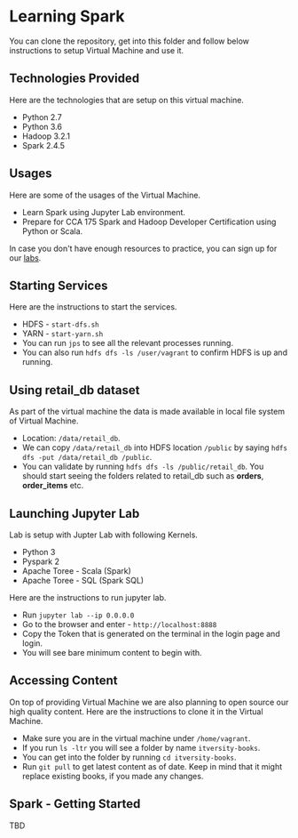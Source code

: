 # Learning Spark

You can clone the repository, get into this folder and follow below instructions to setup Virtual Machine and use it.

## Technologies Provided

Here are the technologies that are setup on this virtual machine.

* Python 2.7
* Python 3.6
* Hadoop 3.2.1
* Spark 2.4.5

## Usages

Here are some of the usages of the Virtual Machine.

* Learn Spark using Jupyter Lab environment.
* Prepare for CCA 175 Spark and Hadoop Developer Certification using Python or Scala.

In case you don't have enough resources to practice, you can sign up for our [labs](https://labs.itversity.com).

## Starting Services

Here are the instructions to start the services.

* HDFS - `start-dfs.sh`
* YARN - `start-yarn.sh`
* You can run `jps` to see all the relevant processes running.
* You can also run `hdfs dfs -ls /user/vagrant` to confirm HDFS is up and running.

## Using retail_db dataset

As part of the virtual machine the data is made available in local file system of Virtual Machine.

* Location: `/data/retail_db`.
* We can copy `/data/retail_db` into HDFS location `/public` by saying `hdfs dfs -put /data/retail_db /public`.
* You can validate by running `hdfs dfs -ls /public/retail_db`. You should start seeing the folders related to retail_db such as **orders**, **order_items** etc.

## Launching Jupyter Lab

Lab is setup with Jupter Lab with following Kernels.

* Python 3
* Pyspark 2
* Apache Toree - Scala (Spark)
* Apache Toree - SQL (Spark SQL)

Here are the instructions to run jupyter lab.

* Run `jupyter lab --ip 0.0.0.0`
* Go to the browser and enter - `http://localhost:8888`
* Copy the Token that is generated on the terminal in the login page and login.
* You will see bare minimum content to begin with.

## Accessing Content

On top of providing Virtual Machine we are also planning to open source our high quality content. Here are the instructions to clone it in the Virtual Machine.

* Make sure you are in the virtual machine under `/home/vagrant`.
* If you run `ls -ltr` you will see a folder by name `itversity-books`.
* You can get into the folder by running `cd itversity-books`.
* Run `git pull` to get latest content as of date. Keep in mind that it might replace existing books, if you made any changes.

## Spark - Getting Started

TBD
